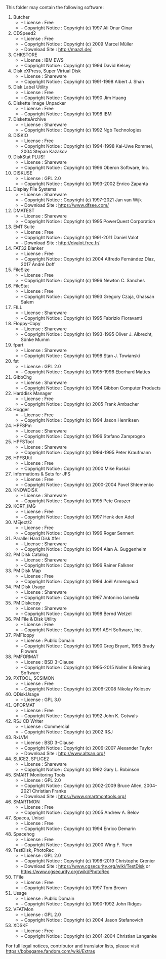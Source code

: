 ﻿This folder may contain the following software:

1. Butcher
   - – License : Free
   - – Copyright Notice : Copyright (c) 1997 Ali Onur Cinar
2. CDSpeed2
   - – License : Free
   - – Copyright Notice : Copyright (c) 2009 Marcel Müller
   - – Download Site : http://maazl.de/
3. CHKSTORE
   - – License : IBM EWS
   - – Copyright Notice : Copyright (c) 1994 David Kelsey
4. Disk eXPress, Super Virtual Disk
   - – License : Shareware
   - – Copyright Notice : Copyright (c) 1991-1998 Albert J. Shan
5. Disk Label Utility
   - – License : Free
   - – Copyright Notice : Copyright (c) 1990 Jim Huang
6. Diskette Image Unpacker
   - – License : Free
   - – Copyright Notice : Copyright (c) 1998 IBM
7. DisketteArchive
   - – License : Shareware
   - – Copyright Notice : Copyright (c) 1992 Ngb Technologies
8. DISKIO
   - – License : Free
   - – Copyright Notice : Copyright (c) 1994-1998 Kai-Uwe Rommel, 2004 Stepan Kazakov
9. DiskStat PLUS!
   - – License : Shareware
   - – Copyright Notice : Copyright (c) 1996 Oberon Software, Inc.
10. DISKUSE
    - – License : GPL 2.0
    - – Copyright Notice : Copyright (c) 1993-2002 Enrico Zapanta
11. Display File Systems
    - – License : Shareware
    - – Copyright Notice : Copyright (c) 1997-2021 Jan van Wijk
    - – Download Site : https://www.dfsee.com/
12. DMATEST
    - – License : Shareware
    - – Copyright Notice : Copyright (c) 1995 PowerQuest Corporation
13. EMT Suite
    - – License : Free
    - – Copyright Notice : Copyright (c) 1991-2011 Daniel Valot
    - – Download Site : http://dvalot.free.fr/
14. FAT32 Blanker
    - – License : Free
    - – Copyright Notice : Copyright (c) 2004 Alfredo Fernández Díaz, 2017 André Doff
15. FileSize
    - – License : Free
    - – Copyright Notice : Copyright (c) 1996 Newton C. Sanches
16. FileStat
    - – License : Free
    - – Copyright Notice : Copyright (c) 1993 Gregory Czaja, Ghassan Salem
17. FILL
    - – License : Shareware
    - – Copyright Notice : Copyright (c) 1995 Fabrizio Fioravanti
18. Floppy-Copy
    - – License : Shareware
    - – Copyright Notice : Copyright (c) 1993-1995 Oliver J. Albrecht, Sönke Mumm
19. fpart
    - – License : Shareware
    - – Copyright Notice : Copyright (c) 1998 Stan J. Towianski
20. fst
    - – License : GPL 2.0
    - – Copyright Notice : Copyright (c) 1995-1996 Eberhard Mattes
21. GibbChg
    - – License : Shareware
    - – Copyright Notice : Copyright (c) 1994 Gibbon Computer Products
22. Harddisk Manager
    - – License : Free
    - – Copyright Notice : Copyright (c) 2005 Frank Ambacher
23. Hogger
    - – License : Free
    - – Copyright Notice : Copyright (c) 1994 Jason Henriksen
24. HPFSPm
    - – License : Shareware
    - – Copyright Notice : Copyright (c) 1996 Stefano Zamprogno
25. HPFSTool
    - – License : Shareware
    - – Copyright Notice : Copyright (c) 1994-1995 Peter Kraufmann
26. HPFSUtil
    - – License : Free
    - – Copyright Notice : Copyright (c) 2000 Mike Ruskai
27. Informations & Sets for JFS
    - – License : Free
    - – Copyright Notice : Copyright (c) 2000-2004 Pavel Shtemenko
28. KNOWDISK
    - – License : Shareware
    - – Copyright Notice : Copyright (c) 1995 Pete Graszer
29. KORT_IMG
    - – License : Free
    - – Copyright Notice : Copyright (c) 1997 Henk den Adel
30. MEject/2
    - – License : Free
    - – Copyright Notice : Copyright (c) 1996 Roger Sennert
31. Parallel Hard Disk Xfer
    - – License : Shareware
    - – Copyright Notice : Copyright (c) 1994 Alan A. Guggenheim
32. PM Disk Catalog
    - – License : Shareware
    - – Copyright Notice : Copyright (c) 1996 Rainer Falkner
33. PM Disk Map
    - – License : Free
    - – Copyright Notice : Copyright (c) 1994 Joël Armengaud
34. PM Disk Usage
    - – License : Shareware
    - – Copyright Notice : Copyright (c) 1997 Antonino Iannella
35. PM Diskcopy
    - – License : Shareware
    - – Copyright Notice : Copyright (c) 1998 Bernd Wetzel
36. PM File & Disk Utility
    - – License : Free
    - – Copyright Notice : Copyright (c) 1991 ASH Software, Inc.
37. PMFloppy
    - – License : Public Domain
    - – Copyright Notice : Copyright (c) 1990 Greg Bryant, 1995 Brady Flowers
38. PMFORMAT
    - – License : BSD 3-Clause
    - – Copyright Notice : Copyright (c) 1995-2015 Noller & Breining Software
39. PXTOOL, SCSIMON
    - – License : Free
    - – Copyright Notice : Copyright (c) 2006-2008 Nikolay Kolosov
40. QDiskUsage
    - – License : GPL 3.0
41. QFORMAT
    - – License : Free
    - – Copyright Notice : Copyright (c) 1992 John K. Gotwals
42. RSJ CD Writer
    - – License : Commercial
    - – Copyright Notice : Copyright (c) 2002 RSJ
43. RxLVM
    - – License : BSD 3-Clause
    - – Copyright Notice : Copyright (c) 2006-2007 Alexander Taylor
    - – Download Site : http://www.altsan.org/
44. SLICE2, SPLICE2
    - – License : Shareware
    - – Copyright Notice : Copyright (c) 1992 Gary L. Robinson
45. SMART Monitoring Tools
    - – License : GPL 2.0
    - – Copyright Notice : Copyright (c) 2002-2009 Bruce Allen, 2004-2021 Christian Franke
    - – Download Site : https://www.smartmontools.org/
46. SMARTMON
    - – License : Free
    - – Copyright Notice : Copyright (c) 2005 Andrew A. Belov
47. Spacca, Unisci
    - – License : Free
    - – Copyright Notice : Copyright (c) 1994 Enrico Demarin
48. Spacehog
    - – License : Free
    - – Copyright Notice : Copyright (c) 2000 Wing F. Yuen
49. TestDisk, PhotoRec
    - – License : GPL 2.0
    - – Copyright Notice : Copyright (c) 1998-2019 Christophe Grenier
    - – Download Site : https://www.cgsecurity.org/wiki/TestDisk or https://www.cgsecurity.org/wiki/PhotoRec
50. TFile
    - – License : Free
    - – Copyright Notice : Copyright (c) 1997 Tom Brown
51. Usage
    - – License : Public Domain
    - – Copyright Notice : Copyright (c) 1990-1992 John Ridges
52. VFATMon
    - – License : GPL 2.0
    - – Copyright Notice : Copyright (c) 2004 Jason Stefanovich
53. XDSKF
    - – License : Free
    - – Copyright Notice : Copyright (c) 2001-2004 Christian Langanke

For full legal notices, contributor and translator lists, please visit https://bobsgame.fandom.com/wiki/Extras

